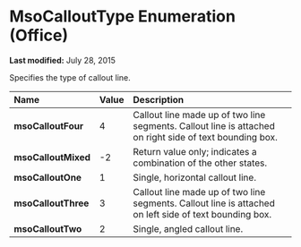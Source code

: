 
# MsoCalloutType Enumeration (Office)

 **Last modified:** July 28, 2015

Specifies the type of callout line.


|**Name**|**Value**|**Description**|
|:-----|:-----|:-----|
| **msoCalloutFour**|4|Callout line made up of two line segments. Callout line is attached on right side of text bounding box.|
| **msoCalloutMixed**|-2|Return value only; indicates a combination of the other states. |
| **msoCalloutOne**|1|Single, horizontal callout line.|
| **msoCalloutThree**|3|Callout line made up of two line segments. Callout line is attached on left side of text bounding box.|
| **msoCalloutTwo**|2|Single, angled callout line.|
